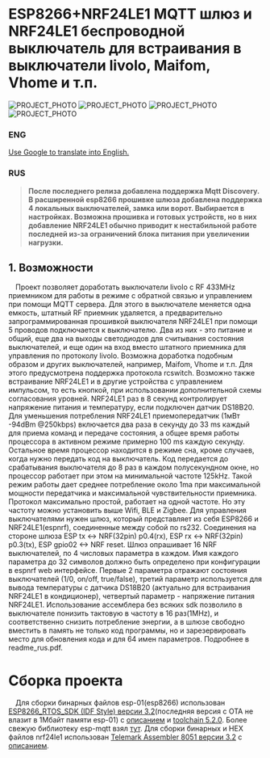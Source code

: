 # ESP8266+NRF24LE1 MQTT шлюз и NRF24LE1 беспроводной выключатель для встраивания в выключатели livolo, Maifom, Vhome и т.п.
![PROJECT_PHOTO](https://raw.githubusercontent.com/alutov/nrf24le1-espnrf_gateway_and_remote_switch_for_livolo_etc/master/other/livolo1.jpg)
![PROJECT_PHOTO](https://raw.githubusercontent.com/alutov/nrf24le1-espnrf_gateway_and_remote_switch_for_livolo_etc/master/other/livolo2.jpg)
![PROJECT_PHOTO](https://raw.githubusercontent.com/alutov/nrf24le1-espnrf_gateway_and_remote_switch_for_livolo_etc/master/other/espnrf3.jpg)
![PROJECT_PHOTO]( https://raw.githubusercontent.com/alutov/nrf24le1-espnrf_gateway_and_remote_switch_for_livolo_etc/master/other/espnrf4.jpg)
### ENG<br>
[Use Google to translate into English.](https://translate.google.com/translate?hl=ru&sl=ru&tl=en&u=https%3A%2F%2Fgithub.com%2Falutov%2Fnrf24le1-espnrf_gateway_and_remote_switch_for_livolo_etc%2Fblob%2Fmaster%2FREADME.md)<br>
### RUS<br>
> **После последнего релиза добавлена поддержка Mqtt Discovery. В расширенной esp8266 прошивке шлюза добавлена поддержка 4 локальных выключателей, замка или ворот. Выбирается в настройках. Возможна прошивка и готовых устройств, но в них добавление NRF24LE1 обычно приводит к нестабильной работе последней из-за ограничений блока питания при увеличении нагрузки.**

## 1. Возможности
&emsp;Проект позволяет доработать выключатели livolo с RF 433MHz приемником для работы в режиме с обратной связью и управлением при помощи MQTT сервера. Для этого в выключателе меняется одна емкость, штатный RF приемник удаляется, а предварительно запрограммированная прошивкой выключателя NRF24LE1 при помощи 5 проводов подключается к выключателю. Два из них - это питание и общий, еще два на выходы светодиодов для считывания состояния  выключателей, и еще один на вход вместо штатного приемника для управления по протоколу livolo. Возможна доработка подобным образом и других выключателей, например, Maifom, Vhome и т.п. Для этого предусмотрена поддержка протокола rcswitch. Возможно также встраивание NRF24LE1 и в другие устройства с управлением импульсом, то есть кнопкой, при использовании дополнительной схемы согласования уровней. NRF24LE1 раз в 8 секунд контролирует напряжение питания и температуру, если подключен датчик DS18B20. Для уменьшения потребления NRF24LE1 приемопередатчик (1мВт -94dBm @250kbps) включается два раза в секунду до 33 ms каждый для приема команд и передаче состояния,  а общее время работы процессора в активном режиме примерно 100 ms каждую секунду. Остальное время процессор находится в режиме сна, кроме случаев, когда нужно передать код на выключатель. Код передается до срабатывания выключателя до 8 раз в каждом полусекундном окне, но процессор работает при этом на минимальной частоте 125kHz. Такой режим работы дает среднее потребление  около 1ma при максимальной мощности передатчика и максимальной чувствительности приемника. Протокол максимально простой, работает на одной частоте. Но эту частоту можно установить выше Wifi, BLE и Zigbee. Для управления выключателями нужен шлюз, который представляет из себя ESP8266 и NRF24LE1(espnrf), соединенные между собой по rs232. Соединения на стороне шлюза ESP tx <-> NRF(32pin) p0.4(rx), ESP rx <-> NRF(32pin) p0.3(tx), ESP gpio02 <-> NRF reset. Шлюз опрашивает 16 NRF выключателей, по 4 числовых параметра в каждом. Имя каждого параметра до 32 символов должно быть определено при конфигурации  в espnrf web интерфейсе.  Первые 2 параметра отражают состояния выключателей (1/0, on/off, true/false), третий параметр используется для вывода температуры с датчика DS18B20 (актуально для встраивания NRF24LE1 в кондиционер), четвертый параметр - напряжение питания NRF24LE1. Использование ассемблера без всяких sdk позволило в выключателе понизить тактовую в частоту в 16 раз(1MHz), и соответственно снизить потребление энергии, а в шлюзе свободно вместить в память не только код программы, но и зарезервировать место для обновления кода и для 64 имен параметров. Подробнее в readme_rus.pdf. 
# Сборка проекта
&emsp;Для сборки бинарных файлов esp-01(esp8266) использован  [ESP8266_RTOS_SDK (IDF Style) версии 3.2](https://codeload.github.com/espressif/ESP8266_RTOS_SDK/zip/v3.2)(последняя версия с OTA не влазит в 1Мбайт памяти esp-01)  c [описанием](https://docs.espressif.com/projects/esp8266-rtos-sdk/en/latest/) и [toolchain 5.2.0](https://dl.espressif.com/dl/xtensa-lx106-elf-win32-1.22.0-92-g8facf4c-5.2.0.tar.gz). Более свежую библиотеку esp-mqtt взял [тут](https://github.com/looi/ESP8266_RTOS_SDK). Для сборки бинарных и HEX файлов nrf24le1 использован  [Telemark Assembler 8051 версии 3.2](http://old-dos.ru/index.php?page=files&mode=files&do=show&id=1385) с [описанием](http://www.cpcalive.com/docs/TASMMAN.HTM).
<br>
